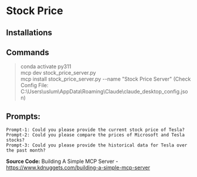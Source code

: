 # Stock Price

## Installations

## Commands
> conda activate py311  
> mcp dev stock_price_server.py  
> mcp install stock_price_server.py --name "Stock Price Server" (Check Config File: C:\Users\uslum\AppData\Roaming\Claude\claude_desktop_config.json)  
> 

## Prompts:
    Prompt-1: Could you please provide the current stock price of Tesla?  
    Prompt-2: Could you please compare the prices of Microsoft and Tesla stocks?  
    Prompt-3: Could you please provide the historical data for Tesla over the past month?  

**Source Code:** Building A Simple MCP Server - https://www.kdnuggets.com/building-a-simple-mcp-server
